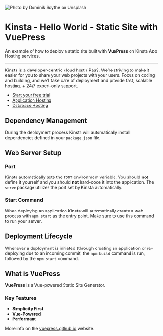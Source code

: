 ![Photo by Dominik Scythe on Unsplash](https://user-images.githubusercontent.com/2342458/206678153-044173ab-5203-429d-bd7a-2b0c5f309eea.png)
# Kinsta - Hello World - Static Site with VuePress
An example of how to deploy a static site built with **VuePress** on Kinsta App Hosting services.

---
Kinsta is a developer-centric cloud host / PaaS. We’re striving to make it easier for you to share your web projects with your users. Focus on coding and building, and we’ll take care of deployment and provide fast, scalable hosting. + 24/7 expert-only support.

- [Start your free trial](https://kinsta.com/signup/?product_type=app-db)
- [Application Hosting](https://kinsta.com/application-hosting)
- [Database Hosting](https://kinsta.com/database-hosting)

## Dependency Management

During the deployment process Kinsta will automatically install dependencies defined in your `package.json` file.

## Web Server Setup

### Port

Kinsta automatically sets the `PORT` environment variable. You should **not** define it yourself and you should **not** hard-code it into the application. The `serve` package utilizes the port set by Kinsta automatically.

### Start Command

When deploying an application Kinsta will automatically create a web process with `npm start` as the entry point. Make sure to use this command to run your server.

## Deployment Lifecycle

Whenever a deployment is initiated (through creating an application or re-deploying due to an incoming commit) the `npm build` command is run, followed by the `npm start` command.

## What is VuePress
**VuePress** is a Vue-powered Static Site Generator.

### Key Features
- **Simplicity First**
- **Vue-Powered**
- **Performant** 

More info on the [vuepress.github.io](https://vuepress.github.io) website.
